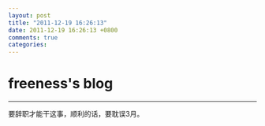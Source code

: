 ```yaml
---
layout: post
title: "2011-12-19 16:26:13"
date: 2011-12-19 16:26:13 +0800
comments: true
categories: 
---
```


# freeness's blog

----------

>
要辞职才能干这事，顺利的话，要耽误3月。